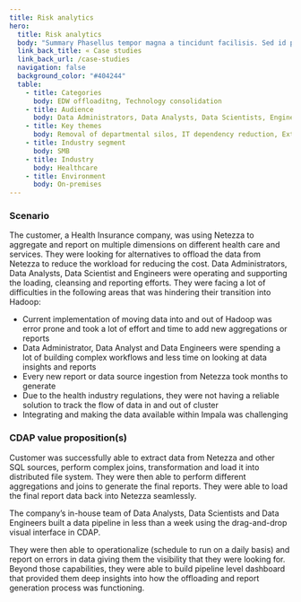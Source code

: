 ```yaml
---
title: Risk analytics
hero:
  title: Risk analytics
  body: "Summary Phasellus tempor magna a tincidunt facilisis. Sed id pulvinar tellus. Nulla et massa lacus."
  link_back_title: « Case studies
  link_back_url: /case-studies
  navigation: false
  background_color: "#404244"
  table:
    - title: Categories
      body: EDW offloaditng, Technology consolidation
    - title: Audience
      body: Data Administrators, Data Analysts, Data Scientists, Engineers
    - title: Key themes
      body: Removal of departmental silos, IT dependency reduction, Extensibility
    - title: Industry segment
      body: SMB
    - title: Industry
      body: Healthcare
    - title: Environment
      body: On-premises
---
```


### Scenario

The customer, a Health Insurance company, was using Netezza to aggregate and report on multiple dimensions on different health 
care and services. They were looking for alternatives to offload the data from Netezza to reduce the workload for reducing the 
cost. Data Administrators, Data Analysts, Data Scientist and Engineers were operating and supporting the loading, cleansing and 
reporting efforts. They were facing a lot of difficulties in the following 
areas that was hindering their transition into Hadoop:

* Current implementation of moving data into and out of Hadoop was 
error prone and took a lot of effort and time to add new aggregations or reports
* Data Administrator, Data Analyst and Data Engineers were spending a lot of building complex workflows 
and less time on looking at data insights and reports
* Every new report or data source ingestion from Netezza took months to generate
* Due to the health industry regulations, they were not having a reliable solution to track the 
flow of data in and out of cluster
* Integrating and making the data available within Impala was challenging

### CDAP value proposition(s)

Customer was successfully able to extract data from Netezza and other SQL sources, perform complex joins, transformation and load it into distributed file system. They were then able to perform different aggregations and joins to generate the final reports. They were able to load the final report data back into Netezza seamlessly. 

The company’s in-house team of Data Analysts, Data Scientists and Data Engineers built a data pipeline in less than a week using the drag-and-drop visual interface in CDAP. 

They were then able to operationalize (schedule to run on a daily basis) and report on errors in data giving them the visibility that they were looking for. 
Beyond those capabilities, they were able to build pipeline level dashboard that provided them deep insights into how the offloading and report generation process was functioning.
